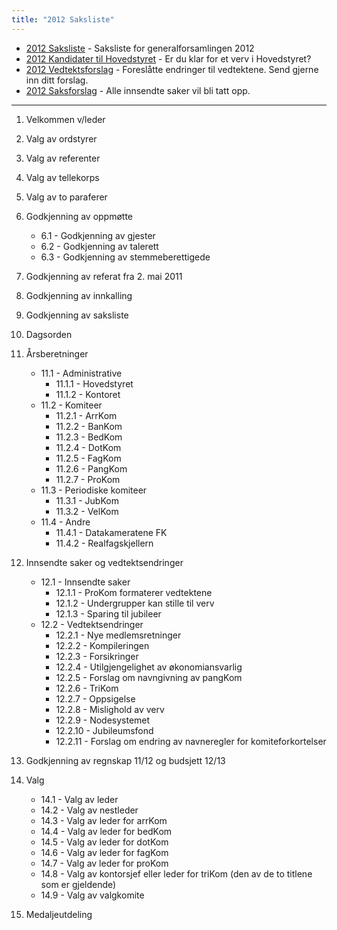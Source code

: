 ```yaml
---
title: "2012 Saksliste"
---
```


* [2012 Saksliste](/generalforsamlinger/2012/saksliste) - Saksliste for generalforsamlingen 2012
* [2012 Kandidater til Hovedstyret](/generalforsamlinger/2012/valg) - Er du klar for et verv i Hovedstyret?
* [2012 Vedtektsforslag](/generalforsamlinger/2012/vedtektsforslag) - Foreslåtte endringer til vedtektene. Send gjerne inn ditt forslag.
* [2012 Saksforslag](/generalforsamlinger/2012/saksforslag) - Alle innsendte saker vil bli tatt opp.
- - -

1. Velkommen v/leder
2. Valg av ordstyrer
3. Valg av referenter
4. Valg av tellekorps
5. Valg av to paraferer
6. Godkjenning av oppmøtte

    * 6.1 - Godkjenning av gjester
    * 6.2 - Godkjenning av talerett
    * 6.3 - Godkjenning av stemmeberettigede

7. Godkjenning av referat fra 2. mai 2011
8. Godkjenning av innkalling
9. Godkjenning av saksliste
10. Dagsorden
11. Årsberetninger

    * 11.1 - Administrative
        * 11.1.1 - Hovedstyret
        * 11.1.2 - Kontoret
    * 11.2 - Komiteer
        * 11.2.1 - ArrKom
        * 11.2.2 - BanKom
        * 11.2.3 - BedKom
        * 11.2.4 - DotKom
        * 11.2.5 - FagKom
        * 11.2.6 - PangKom
        * 11.2.7 - ProKom
    * 11.3 - Periodiske komiteer
        * 11.3.1 - JubKom
        * 11.3.2 - VelKom
    * 11.4 - Andre
        * 11.4.1 - Datakameratene FK
        * 11.4.2 - Realfagskjellern

12. Innsendte saker og vedtektsendringer

    * 12.1 - Innsendte saker
        * 12.1.1 - ProKom formaterer vedtektene 
        * 12.1.2 - Undergrupper kan stille til verv 
        * 12.1.3 - Sparing til jubileer 
    * 12.2 - Vedtektsendringer
        * 12.2.1 - Nye medlemsretninger 
        * 12.2.2 - Kompileringen 
        * 12.2.3 - Forsikringer 
        * 12.2.4 - Utilgjengelighet av økonomiansvarlig 
        * 12.2.5 - Forslag om navngivning av pangKom 
        * 12.2.6 - TriKom
        * 12.2.7 - Oppsigelse 
        * 12.2.8 - Mislighold av verv
        * 12.2.9 - Nodesystemet 
        * 12.2.10 - Jubileumsfond 
        * 12.2.11 - Forslag om endring av navneregler for komiteforkortelser 

13. Godkjenning av regnskap 11/12 og budsjett 12/13
14. Valg

    * 14.1 - Valg av leder
    * 14.2 - Valg av nestleder
    * 14.3 - Valg av leder for arrKom
    * 14.4 - Valg av leder for bedKom
    * 14.5 - Valg av leder for dotKom
    * 14.6 - Valg av leder for fagKom
    * 14.7 - Valg av leder for proKom
    * 14.8 - Valg av kontorsjef eller leder for triKom (den av de to titlene som er gjeldende)
    * 14.9 - Valg av valgkomite

15. Medaljeutdeling